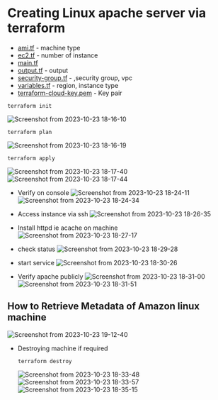 # Creating Linux apache server via terraform

 - [ami.tf]() - machine type
 - [ec2.tf]() - number of instance
 - [main.tf]()
 - [output.tf]() - output 
 - [security-group.tf]() - ,security group, vpc 
 - [variables.tf]() - region, instance type 
 - [terraform-cloud-key.pem]() - Key pair

```
terraform init
```
   ![Screenshot from 2023-10-23 18-16-10](https://github.com/574n13y/Aws/assets/35293085/0b011e99-09c0-489f-93ed-d408376f0ace)

```
terraform plan
```
   ![Screenshot from 2023-10-23 18-16-19](https://github.com/574n13y/Aws/assets/35293085/2559e53c-1271-4604-bdc3-7d6ac2200c75)

```
terraform apply
```
   ![Screenshot from 2023-10-23 18-17-40](https://github.com/574n13y/Aws/assets/35293085/7182a5f3-b2ae-4911-aafa-019b3d9c47d3)
   ![Screenshot from 2023-10-23 18-17-44](https://github.com/574n13y/Aws/assets/35293085/292142f4-7fa0-496b-82ef-3b0d6ee513f6)

- Verify on console
  ![Screenshot from 2023-10-23 18-24-11](https://github.com/574n13y/Aws/assets/35293085/d42868a9-c62a-4292-bff8-81d0fd4e22fa)
  ![Screenshot from 2023-10-23 18-24-34](https://github.com/574n13y/Aws/assets/35293085/9863f8ce-b765-4ac9-8e02-a3827bd3e44b)

- Access instance via ssh
  ![Screenshot from 2023-10-23 18-26-35](https://github.com/574n13y/Aws/assets/35293085/065c7a1a-96c3-443f-83f0-a60e221f374c)

- Install httpd ie acache on machine
  ![Screenshot from 2023-10-23 18-27-17](https://github.com/574n13y/Aws/assets/35293085/dd2d1dc3-4037-4fcd-92af-517ff18e8cd6)

- check status
  ![Screenshot from 2023-10-23 18-29-28](https://github.com/574n13y/Aws/assets/35293085/d1368c50-3b2c-4e77-8d6b-5f6f35da61c7)

- start service
  ![Screenshot from 2023-10-23 18-30-26](https://github.com/574n13y/Aws/assets/35293085/98bf85df-ba4f-4873-8ca2-711194d983f5)

- Verify apache publicly
  ![Screenshot from 2023-10-23 18-31-00](https://github.com/574n13y/Aws/assets/35293085/917c1da3-04cf-4488-8325-e1514a5c8e87)
  ![Screenshot from 2023-10-23 18-31-51](https://github.com/574n13y/Aws/assets/35293085/17f7bbec-0779-4c95-a6d5-723cf0a7e1d6)

## How to Retrieve Metadata of Amazon linux machine
  ![Screenshot from 2023-10-23 19-12-40](https://github.com/574n13y/Aws/assets/35293085/b09b715c-cbf3-436b-8cc5-6dcee05ea68c)

- Destroying machine if required
  ```
  terraform destroy
  ```
  ![Screenshot from 2023-10-23 18-33-48](https://github.com/574n13y/Aws/assets/35293085/35ef98da-47f4-409d-9060-8c6f16121c7e)
  ![Screenshot from 2023-10-23 18-33-57](https://github.com/574n13y/Aws/assets/35293085/9cfa4383-7bf7-4537-b042-a6db76335b83)
  ![Screenshot from 2023-10-23 18-35-15](https://github.com/574n13y/Aws/assets/35293085/81c36a67-b8b0-4c1b-847e-adf6e86e62f4)







